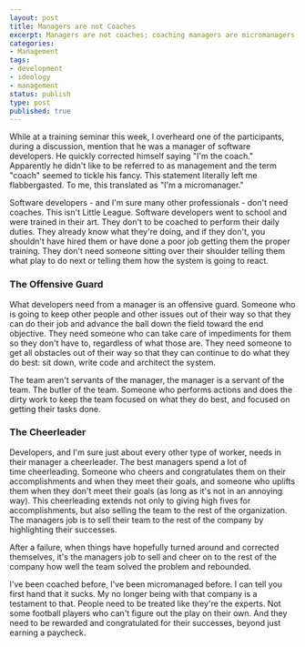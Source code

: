 ```yaml
---
layout: post
title: Managers are not Coaches
excerpt: Managers are not coaches; coaching managers are micromanagers.
categories:
- Management
tags:
- development
- ideology
- management
status: publish
type: post
published: true
---
```


While at a training seminar this week, I overheard one of the participants, during a discussion, mention that he was
a manager of software developers. He quickly corrected himself saying "I'm the coach." Apparently he didn't like to be
referred to as management and the term "coach" seemed to tickle his fancy. This statement literally left me 
flabbergasted. To me, this translated as "I'm a micromanager."

Software developers - and I'm sure many other professionals - don't need coaches. This isn't Little League. Software
developers went to school and were trained in their art. They don't to be coached to perform their daily duties. They
already know what they're doing, and if they don't, you shouldn't have hired them or have done a poor job getting them
the proper training. They don't need someone sitting over their shoulder telling them what play to do next or telling
them how the system is going to react.

### The Offensive Guard
What developers need from a manager is an offensive guard. Someone who is going to keep other people and other issues
out of their way so that they can do their job and advance the ball down the field toward the end objective. They
need someone who can take care of impediments for them so they don't have to, regardless of what those are. They
need someone to get all obstacles out of their way so that they can continue to do what they do best: sit down,
write code and architect the system.

The team aren't servants of the manager, the manager is a servant of the team. The butler of the team. Someone who
performs actions and does the dirty work to keep the team focused on what they do best, and focused on getting their
tasks done.

### The Cheerleader
Developers, and I'm sure just about every other type of worker, needs in their manager a cheerleader. The best
managers spend a lot of time cheerleading. Someone who cheers and congratulates them on their accomplishments and
when they meet their goals, and someone who uplifts them when they don't meet their goals (as long as it's not in an
annoying way). This cheerleading extends not only to giving high fives for accomplishments, but also selling the
team to the rest of the organization. The managers job is to sell their team to the rest of the company by
highlighting their successes.

After a failure, when things have hopefully turned around and corrected themselves, it's the managers job to sell and
cheer on to the rest of the company how well the team solved the problem and rebounded.

I've been coached before, I've been micromanaged before. I can tell you first hand that it sucks. My no longer being
with that company is a testament to that. People need to be treated like they're the experts. Not some football
players who can't figure out the play on their own. And they need to be rewarded and congratulated for their successes,
beyond just earning a paycheck.
